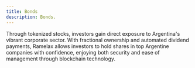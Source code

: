 ```yaml
---
title: Bonds
description: Bonds.
---
```



Through tokenized stocks, investors gain direct exposure to Argentina's vibrant corporate sector. With fractional ownership and automated dividend payments, Ramelax allows investors to hold shares in top Argentine companies with confidence, enjoying both security and ease of management through blockchain technology.